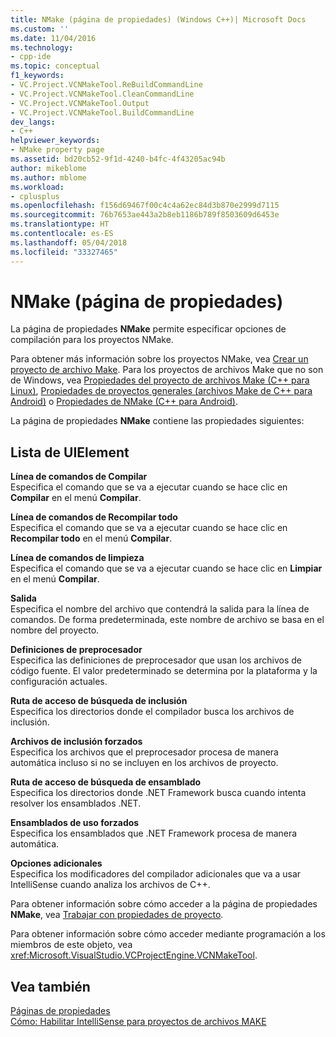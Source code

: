 ```yaml
---
title: NMake (página de propiedades) (Windows C++)| Microsoft Docs
ms.custom: ''
ms.date: 11/04/2016
ms.technology:
- cpp-ide
ms.topic: conceptual
f1_keywords:
- VC.Project.VCNMakeTool.ReBuildCommandLine
- VC.Project.VCNMakeTool.CleanCommandLine
- VC.Project.VCNMakeTool.Output
- VC.Project.VCNMakeTool.BuildCommandLine
dev_langs:
- C++
helpviewer_keywords:
- NMake property page
ms.assetid: bd20cb52-9f1d-4240-b4fc-4f43205ac94b
author: mikeblome
ms.author: mblome
ms.workload:
- cplusplus
ms.openlocfilehash: f156d69467f00c4c4a62ec84d3b870e2999d7115
ms.sourcegitcommit: 76b7653ae443a2b8eb1186b789f8503609d6453e
ms.translationtype: HT
ms.contentlocale: es-ES
ms.lasthandoff: 05/04/2018
ms.locfileid: "33327465"
---
```

# <a name="nmake-property-page"></a>NMake (página de propiedades)
La página de propiedades **NMake** permite especificar opciones de compilación para los proyectos NMake.  
  
 Para obtener más información sobre los proyectos NMake, vea [Crear un proyecto de archivo Make](../ide/creating-a-makefile-project.md). Para los proyectos de archivos Make que no son de Windows, vea [Propiedades del proyecto de archivos Make (C++ para Linux)](../linux/prop-pages/makefile-linux.md), [Propiedades de proyectos generales (archivos Make de C++ para Android)](/visualstudio/cross-platform/general-makefile-android-prop-page) o [Propiedades de NMake (C++ para Android)](/visualstudio/cross-platform/nmake-android-prop-page).
  
 La página de propiedades **NMake** contiene las propiedades siguientes:  
  
## <a name="uielement-list"></a>Lista de UIElement  
 **Línea de comandos de Compilar**  
 Especifica el comando que se va a ejecutar cuando se hace clic en **Compilar** en el menú **Compilar**.  
  
 **Línea de comandos de Recompilar todo**  
 Especifica el comando que se va a ejecutar cuando se hace clic en **Recompilar todo** en el menú **Compilar**.  
  
 **Línea de comandos de limpieza**  
 Especifica el comando que se va a ejecutar cuando se hace clic en **Limpiar** en el menú **Compilar**.  
  
 **Salida**  
 Especifica el nombre del archivo que contendrá la salida para la línea de comandos. De forma predeterminada, este nombre de archivo se basa en el nombre del proyecto.  
  
 **Definiciones de preprocesador**  
 Especifica las definiciones de preprocesador que usan los archivos de código fuente. El valor predeterminado se determina por la plataforma y la configuración actuales.  
  
 **Ruta de acceso de búsqueda de inclusión**  
 Especifica los directorios donde el compilador busca los archivos de inclusión.  
  
 **Archivos de inclusión forzados**  
 Especifica los archivos que el preprocesador procesa de manera automática incluso si no se incluyen en los archivos de proyecto.  
  
 **Ruta de acceso de búsqueda de ensamblado**  
 Especifica los directorios donde .NET Framework busca cuando intenta resolver los ensamblados .NET.  
  
 **Ensamblados de uso forzados**  
 Especifica los ensamblados que .NET Framework procesa de manera automática.  
  
 **Opciones adicionales**  
 Especifica los modificadores del compilador adicionales que va a usar IntelliSense cuando analiza los archivos de C++.  
  
 Para obtener información sobre cómo acceder a la página de propiedades **NMake**, vea [Trabajar con propiedades de proyecto](../ide/working-with-project-properties.md).  
  
 Para obtener información sobre cómo acceder mediante programación a los miembros de este objeto, vea <xref:Microsoft.VisualStudio.VCProjectEngine.VCNMakeTool>.  
  
## <a name="see-also"></a>Vea también  
 [Páginas de propiedades](../ide/property-pages-visual-cpp.md)   
 [Cómo: Habilitar IntelliSense para proyectos de archivos MAKE](../ide/how-to-enable-intellisense-for-makefile-projects.md)